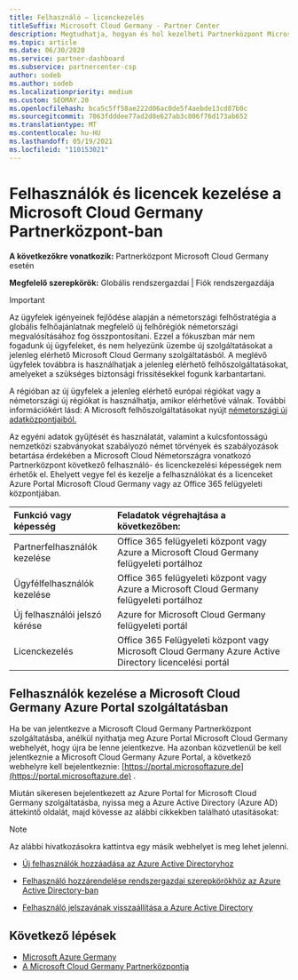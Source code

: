 ```yaml
---
title: Felhasználó – licenckezelés
titleSuffix: Microsoft Cloud Germany - Partner Center
description: Megtudhatja, hogyan és hol kezelheti Partnerközpont Microsoft Cloud Germany-partnerek, -ügyfelek és -licencek, valamint az új jelszó-visszaállítások használatát.
ms.topic: article
ms.date: 06/30/2020
ms.service: partner-dashboard
ms.subservice: partnercenter-csp
author: sodeb
ms.author: sodeb
ms.localizationpriority: medium
ms.custom: SEOMAY.20
ms.openlocfilehash: bca5c5ff58ae222d06ac0de5f4aebde13cd87b0c
ms.sourcegitcommit: 7063fdddee77ad2d8e627ab3c806f76d173ab652
ms.translationtype: MT
ms.contentlocale: hu-HU
ms.lasthandoff: 05/19/2021
ms.locfileid: "110153021"
---
```

# <a name="user-and-license-management-in-partner-center-for-microsoft-cloud-germany"></a>Felhasználók és licencek kezelése a Microsoft Cloud Germany Partnerközpont-ban

**A következőkre vonatkozik:** Partnerközpont Microsoft Cloud Germany esetén

**Megfelelő szerepkörök:** Globális rendszergazdai | Fiók rendszergazdája

> [!IMPORTANT]
> Az ügyfelek igényeinek fejlődése alapján a németországi felhőstratégia a globális felhőajánlatnak megfelelő új felhőrégiók németországi megvalósításához fog összpontosítani. Ezzel a fókuszban már nem fogadunk új ügyfeleket, és nem helyezünk üzembe új szolgáltatásokat a jelenleg elérhető Microsoft Cloud Germany szolgáltatásból. A meglévő ügyfelek továbbra is használhatjak a jelenleg elérhető felhőszolgáltatásokat, amelyeket a szükséges biztonsági frissítésekkel fogunk karbantartani.
>  
> A régióban az új ügyfelek a jelenleg elérhető európai régiókat vagy a németországi új régiókat is használhatja, amikor elérhetővé válnak. További információkért lásd: A Microsoft felhőszolgáltatásokat nyújt [németországi új adatközpontjaiból.](https://news.microsoft.com/europe/2018/08/31/microsoft-to-deliver-cloud-services-from-new-datacentres-in-germany-in-2019-to-meet-evolving-customer-needs/)

Az egyéni adatok gyűjtését és használatát, valamint a kulcsfontosságú nemzetközi szabványokat szabályozó német törvények és szabályozások betartása érdekében a Microsoft Cloud Németországra vonatkozó Partnerközpont következő felhasználó- és licenckezelési képességek nem érhetők el. Ehelyett vegye fel és kezelje a felhasználókat és a licenceket Azure Portal Microsoft Cloud Germany vagy az Office 365 felügyeleti központjában.

Funkció vagy képesség | Feladatok végrehajtása a következőben:
:--- | :---
Partnerfelhasználók kezelése | Office 365 felügyeleti központ vagy Azure a Microsoft Cloud Germany felügyeleti portálhoz
Ügyfélfelhasználók kezelése | Office 365 felügyeleti központ vagy Azure a Microsoft Cloud Germany felügyeleti portálhoz
Új felhasználói jelszó kérése | Azure for Microsoft Cloud Germany felügyeleti portál
Licenckezelés | Office 365 Felügyeleti központ vagy Microsoft Cloud Germany Azure Active Directory licencelési portál

## <a name="how-to-manage-users-in-the-azure-portal-for-microsoft-cloud-germany"></a>Felhasználók kezelése a Microsoft Cloud Germany Azure Portal szolgáltatásban 

Ha be van jelentkezve a Microsoft Cloud Germany Partnerközpont szolgáltatásba, anélkül nyithatja meg Azure Portal Microsoft Cloud Germany webhelyét, hogy újra be lenne jelentkezve. Ha azonban közvetlenül be kell jelentkeznie a Microsoft Cloud Germany Azure Portal, a következő webhelyre kell bejelentkeznie: [https://portal.microsoftazure.de](https://portal.microsoftazure.de) . 

Miután sikeresen bejelentkezett az Azure Portal for Microsoft Cloud Germany szolgáltatásba, nyissa meg a Azure Active Directory (Azure AD) áttekintő oldalát, majd kövesse az alábbi cikkekben található utasításokat:

> [!NOTE]  
> Az alábbi hivatkozásokra kattintva egy másik webhelyet is meg lehet jelenni.

-  [Új felhasználók hozzáadása az Azure Active Directoryhoz](/azure/active-directory/active-directory-users-create-azure-portal)

-  [Felhasználó hozzárendelése rendszergazdai szerepkörökhöz az Azure Active Directory-ban](/azure/active-directory/active-directory-users-assign-role-azure-portal)

-  [Felhasználó jelszavának visszaállítása a Azure Active Directory](/azure/active-directory/active-directory-users-reset-password-azure-portal)

## <a name="next-steps"></a>Következő lépések

-  [Microsoft Azure Germany](https://azure.microsoft.com/global-infrastructure/germany/)
-  [A Microsoft Cloud Germany Partnerközpontja](partner-center-for-microsoft-cloud-germany.md)